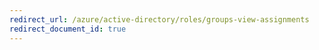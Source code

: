 ```yaml
---
redirect_url: /azure/active-directory/roles/groups-view-assignments
redirect_document_id: true
---
```

